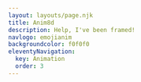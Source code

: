 ```yaml
---
layout: layouts/page.njk
title: Anim8d
description: Help, I've been framed!
navlogo: emojianim
backgroundcolor: f0f0f0
eleventyNavigation:
  key: Animation
  order: 3
---
```

